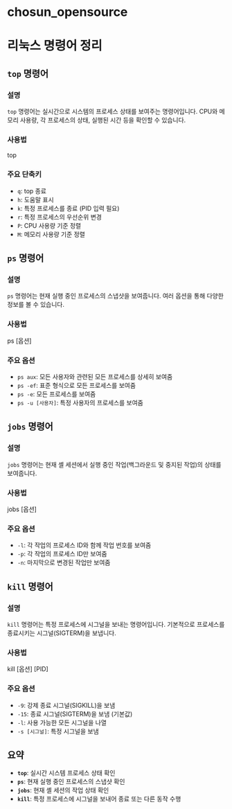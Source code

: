 # chosun_opensource

# 리눅스 명령어 정리

## `top` 명령어

### 설명
`top` 명령어는 실시간으로 시스템의 프로세스 상태를 보여주는 명령어입니다. CPU와 메모리 사용량, 각 프로세스의 상태, 실행된 시간 등을 확인할 수 있습니다.

### 사용법
top

### 주요 단축키
- `q`: top 종료
- `h`: 도움말 표시
- `k`: 특정 프로세스를 종료 (PID 입력 필요)
- `r`: 특정 프로세스의 우선순위 변경
- `P`: CPU 사용량 기준 정렬
- `M`: 메모리 사용량 기준 정렬

## `ps` 명령어

### 설명
`ps` 명령어는 현재 실행 중인 프로세스의 스냅샷을 보여줍니다. 여러 옵션을 통해 다양한 정보를 볼 수 있습니다.

### 사용법
ps [옵션]

### 주요 옵션
- `ps aux`: 모든 사용자와 관련된 모든 프로세스를 상세히 보여줌
- `ps -ef`: 표준 형식으로 모든 프로세스를 보여줌
- `ps -e`: 모든 프로세스를 보여줌
- `ps -u [사용자]`: 특정 사용자의 프로세스를 보여줌

## `jobs` 명령어

### 설명
`jobs` 명령어는 현재 셸 세션에서 실행 중인 작업(백그라운드 및 중지된 작업)의 상태를 보여줍니다.

### 사용법
jobs [옵션]

### 주요 옵션
- `-l`: 각 작업의 프로세스 ID와 함께 작업 번호를 보여줌
- `-p`: 각 작업의 프로세스 ID만 보여줌
- `-n`: 마지막으로 변경된 작업만 보여줌

## `kill` 명령어

### 설명
`kill` 명령어는 특정 프로세스에 시그널을 보내는 명령어입니다. 기본적으로 프로세스를 종료시키는 시그널(SIGTERM)을 보냅니다.

### 사용법
kill [옵션] [PID]

### 주요 옵션
- `-9`: 강제 종료 시그널(SIGKILL)을 보냄
- `-15`: 종료 시그널(SIGTERM)을 보냄 (기본값)
- `-l`: 사용 가능한 모든 시그널을 나열
- `-s [시그널]`: 특정 시그널을 보냄

## 요약
- **`top`**: 실시간 시스템 프로세스 상태 확인
- **`ps`**: 현재 실행 중인 프로세스의 스냅샷 확인
- **`jobs`**: 현재 셸 세션의 작업 상태 확인
- **`kill`**: 특정 프로세스에 시그널을 보내어 종료 또는 다른 동작 수행
